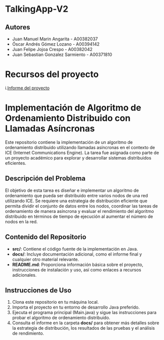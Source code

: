 # TalkingApp-V2

## Autores

* Juan Manuel Marin Angarita - A00382037
* Óscar Andrés Gómez Lozano - A00394142
* Juan Felipe Jojoa Crespo - A00382042
* Juan Sebastian Gonzalez Sarmiento - A00371810

# Recursos del proyecto

i.[Informe del proyecto](https://github.com/JuanJojoa7/TalkingApp-V2/blob/main/docs/Informe%20Final.md)

# Implementación de Algoritmo de Ordenamiento Distribuido con Llamadas Asíncronas

Este repositorio contiene la implementación de un algoritmo de ordenamiento distribuido utilizando llamadas asíncronas en el contexto de ICE (Internet Communications Engine). La tarea fue asignada como parte de un proyecto académico para explorar y desarrollar sistemas distribuidos eficientes.

## Descripción del Problema

El objetivo de esta tarea es diseñar e implementar un algoritmo de ordenamiento que pueda ser distribuido entre varios nodos de una red utilizando ICE. Se requiere una estrategia de distribución eficiente que permita dividir el conjunto de datos entre los nodos, coordinar las tareas de ordenamiento de manera asíncrona y evaluar el rendimiento del algoritmo distribuido en términos de tiempo de ejecución al aumentar el número de nodos en la red.

## Contenido del Repositorio

- **src/**: Contiene el código fuente de la implementación en Java.
- **docs/**: Incluye documentación adicional, como el informe final y cualquier otro material relevante.
- **README.md**: Proporciona información básica sobre el proyecto, instrucciones de instalación y uso, así como enlaces a recursos adicionales.

## Instrucciones de Uso

1. Clona este repositorio en tu máquina local.
2. Importa el proyecto en tu entorno de desarrollo Java preferido.
3. Ejecuta el programa principal (Main.java) y sigue las instrucciones para probar el algoritmo de ordenamiento distribuido.
4. Consulta el informe en la carpeta **docs/** para obtener más detalles sobre la estrategia de distribución, los resultados de las pruebas y el análisis de rendimiento.
